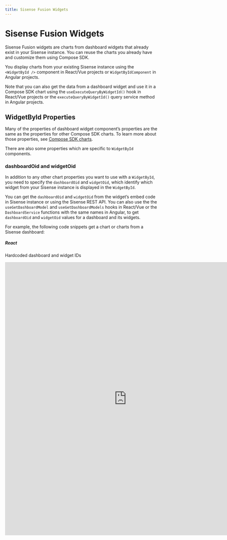 ```yaml
---
title: Sisense Fusion Widgets
---
```


# Sisense Fusion Widgets

Sisense Fusion widgets are charts from dashboard widgets that already exist in your Sisense instance. You can reuse the charts you already have and customize them using Compose SDK.

You display charts from your existing Sisense instance using the `<WidgetById />` component in React/Vue projects or `WidgetByIdComponent` in Angular projects.

Note that you can also get the data from a dashboard widget and use it in a Compose SDK chart using the `useExecuteQueryByWidgetId()` hook in React/Vue projects or the `executeQueryByWidgetId()` query service method in Angular projects.

## WidgetById Properties

Many of the properties of dashboard widget component’s properties are the same as the properties for other Compose SDK charts. To learn more about those properties, see [Compose SDK charts](./guide-compose-sdk-charts.md).

There are also some properties which are specific to `WidgetById` components.

### dashboardOid and widgetOid

In addition to any other chart properties you want to use with a `WidgetById`, you need to specify the `dashboardOid` and `widgetOid`, which identify which widget from your Sisense instance is displayed in the `WidgetById`.

You can get the `dashboardOid` and `widgetOid` from the widget’s embed code in Sisense instance or using the Sisense REST API. You can also use the the `useGetDashboardModel` and `useGetDashboardModels` hooks in React/Vue or the `DashboardService` functions with the same names in Angular, to get `dashboardOid` and `widgetOid` values for a dashboard and its widgets.

For example, the following code snippets get a chart or charts from a Sisense dashboard:

##### React

Hardcoded dashboard and widget IDs

<iframe
 src='https://csdk-playground.sisense.com/?example=charts-guide/widget-component&mode=docs'
 width=800
 height=900
 style='border:none;'
/>

Retrieve widget IDs using hook

<iframe
 src='https://csdk-playground.sisense.com/?example=charts-guide/widget-hook&mode=docs'
 width=800
 height=975
 style='border:none;'
/>

##### Angular

```ts
// Hardcoded dashboard and widget IDs
// Component behavior in .component.ts

chart = {
  dashboardOid: '65536353a90176002a68e5aa',
  widgetOid: '6553637ea90176002a68e5ac',
};
```

```html
<!--Hardcoded dashboard and widget IDs-->
<!--Component HTML template in .component.html-->

<csdk-dashboard-widget [dashboardOid]="chart.dashboardOid" [widgetOid]="chart.widgetOid" />
```

### Widget Properties

Since the WidgetById component includes the widget wrapper over a chart, it has properties for customizing the widget, including:

- `title` - Widget title
- `description` - Widget description
- `styleOptions` - Configuration options that define the style of the widget

#### Additional Properties

In addition to the standard chart properties, widget properties, and properties to identify which widget to display, `WidgetById` also has properties that allow you to define the interplay between the widget as it is set up in your Sisense instance and customizations you apply in code.

These properties include:

- `includeDashboardFilters` - Whether to include dashboard filters and highlights that apply to the original widget in your Sisense instance
- `filtersMergeStrategy` - How to reconcile dashboard filters and highlights that apply to the original widget in your Sisense instance and filters and highlights set in code
